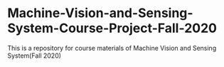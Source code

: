 # Machine-Vision-and-Sensing-System-Course-Project-Fall-2020
This is a repository for course materials of Machine Vision and Sensing System(Fall 2020)
